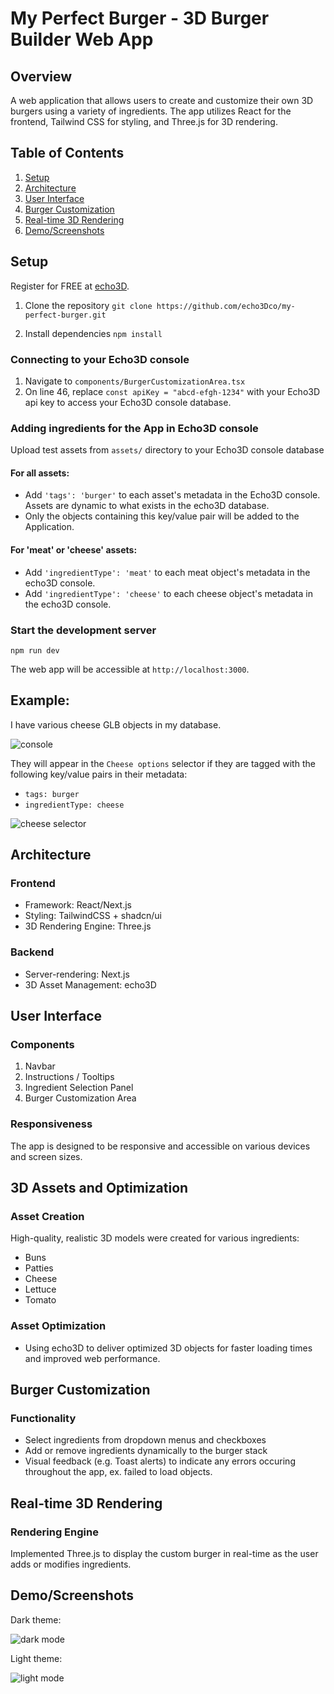 # My Perfect Burger - 3D Burger Builder Web App

## Overview

A web application that allows users to create and customize their own 3D burgers using a variety of ingredients. The app utilizes React for the frontend, Tailwind CSS for styling, and Three.js for 3D rendering.

## Table of Contents

1. [Setup](#setup)
2. [Architecture](#architecture)
3. [User Interface](#user-interface)
4. [Burger Customization](#burger-customization)
5. [Real-time 3D Rendering](#real-time-3d-rendering)
6. [Demo/Screenshots](#demo-screenshots)


## Setup

Register for FREE at [echo3D](https://console.echo3D.com/#/auth/register).

1. Clone the repository
`git clone https://github.com/echo3Dco/my-perfect-burger.git`

2. Install dependencies
`npm install`

### Connecting to your Echo3D console

1. Navigate to `components/BurgerCustomizationArea.tsx` 
2. On line 46, replace `const apiKey = "abcd-efgh-1234"` with your Echo3D api key to access your Echo3D console database.

### Adding ingredients for the App in Echo3D console

Upload test assets from `assets/` directory to your Echo3D console database 

#### For all assets:
- Add `'tags': 'burger'` to each asset's metadata in the Echo3D console. Assets are dynamic to what exists in the echo3D database. 
- Only the objects containing this key/value pair will be added to the Application.

#### For 'meat' or 'cheese' assets:
- Add `'ingredientType': 'meat'` to each meat object's metadata in the echo3D console.
- Add `'ingredientType': 'cheese'` to each cheese object's metadata in the echo3D console.

### Start the development server
`npm run dev`

The web app will be accessible at `http://localhost:3000`.

## Example:

I have various cheese GLB objects in my database. 

![console](screenshots/console.png)

They will appear in the `Cheese options` selector if they are tagged with the following key/value pairs in their metadata:
- `tags: burger`
- `ingredientType: cheese`

![cheese selector](screenshots/cheeseSelector.png)



## Architecture

### Frontend

- Framework: React/Next.js
- Styling: TailwindCSS + shadcn/ui
- 3D Rendering Engine: Three.js

### Backend

- Server-rendering: Next.js
- 3D Asset Management: echo3D


## User Interface

### Components

1. Navbar
2. Instructions / Tooltips
3. Ingredient Selection Panel
4. Burger Customization Area

### Responsiveness

The app is designed to be responsive and accessible on various devices and screen sizes.

## 3D Assets and Optimization

### Asset Creation

High-quality, realistic 3D models were created for various ingredients:

- Buns
- Patties
- Cheese
- Lettuce
- Tomato

### Asset Optimization

- Using echo3D to deliver optimized 3D objects for faster loading times and improved web performance.

## Burger Customization

### Functionality

- Select ingredients from dropdown menus and checkboxes
- Add or remove ingredients dynamically to the burger stack
- Visual feedback (e.g. Toast alerts) to indicate any errors occuring throughout the app, ex. failed to load objects.

## Real-time 3D Rendering

### Rendering Engine

Implemented Three.js to display the custom burger in real-time as the user adds or modifies ingredients.


## Demo/Screenshots 


Dark theme:

![dark mode](screenshots/darkMode.png)

Light theme:

![light mode](screenshots/lightMode.png)




